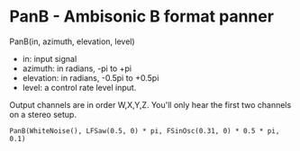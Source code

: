 # PanB - Ambisonic B format panner

PanB(in, azimuth, elevation, level)

- in: input signal
- azimuth:  in radians, -pi to +pi
- elevation:  in radians, -0.5pi to +0.5pi
- level: a control rate level input.

Output channels are in order W,X,Y,Z.  You'll only hear the first two channels on a stereo setup.

	PanB(WhiteNoise(), LFSaw(0.5, 0) * pi, FSinOsc(0.31, 0) * 0.5 * pi, 0.1)
